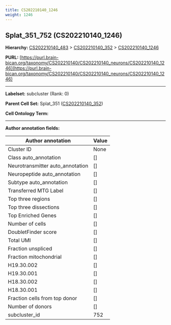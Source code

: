 ```yaml
---
title: CS202210140_1246
weight: 1246
---
```

## Splat_351_752 (CS202210140_1246)
<b>Hierarchy: </b>
[CS202210140_483](../CS202210140_483) >
[CS202210140_352](../CS202210140_352) >
[CS202210140_1246](../CS202210140_1246)

**PURL:** [https://purl.brain-bican.org/taxonomy/CS202210140/CS202210140_neurons/CS202210140_1246](https://purl.brain-bican.org/taxonomy/CS202210140/CS202210140_neurons/CS202210140_1246)

---


**Labelset:** subcluster (Rank: 0)

**Parent Cell Set:** Splat_351 ([CS202210140_352](../CS202210140_352))



**Cell Ontology Term:** 

[MARKER GENES.]: #


---

[TRANSFERRED ANNOTATIONS.]: #


[AUTHOR ANNOTATION FIELDS.]: #


**Author annotation fields:**

| Author annotation | Value |
|-------------------|-------|
|Cluster ID|None|
|Class auto_annotation|[]|
|Neurotransmitter auto_annotation|[]|
|Neuropeptide auto_annotation|[]|
|Subtype auto_annotation|[]|
|Transferred MTG Label|[]|
|Top three regions|[]|
|Top three dissections|[]|
|Top Enriched Genes|[]|
|Number of cells|[]|
|DoubletFinder score|[]|
|Total UMI|[]|
|Fraction unspliced|[]|
|Fraction mitochondrial|[]|
|H19.30.002|[]|
|H19.30.001|[]|
|H18.30.002|[]|
|H18.30.001|[]|
|Fraction cells from top donor|[]|
|Number of donors|[]|
|subcluster_id|752|
